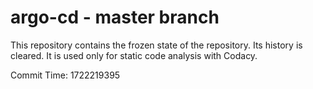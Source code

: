 # argo-cd - master branch

This repository contains the frozen state of the repository.
Its history is cleared. It is used only for static code
analysis with Codacy.

Commit Time: 1722219395